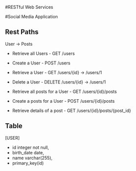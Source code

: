 #RESTful Web Services

#Social Media Application

## Rest Paths
User -> Posts

- Retrieve all Users	- GET 		/users
- Create a User			- POST 		/users
- Retrieve a User		- GET 		/users/{id} -> /users/1
- Delete a User			- DELETE	/users/{id} -> /users/1

- Retrieve all posts for a User 	- GET	/users/{id}/posts
- Create a posts for a User			- POST	/users/{id}/posts
- Retrieve details of a post		- GET	/users/{id}/posts/{post_id}


## Table
[USER]
* id integer not null,
* birth_date date,
* name varchar(255),
* primary_key(id)
 